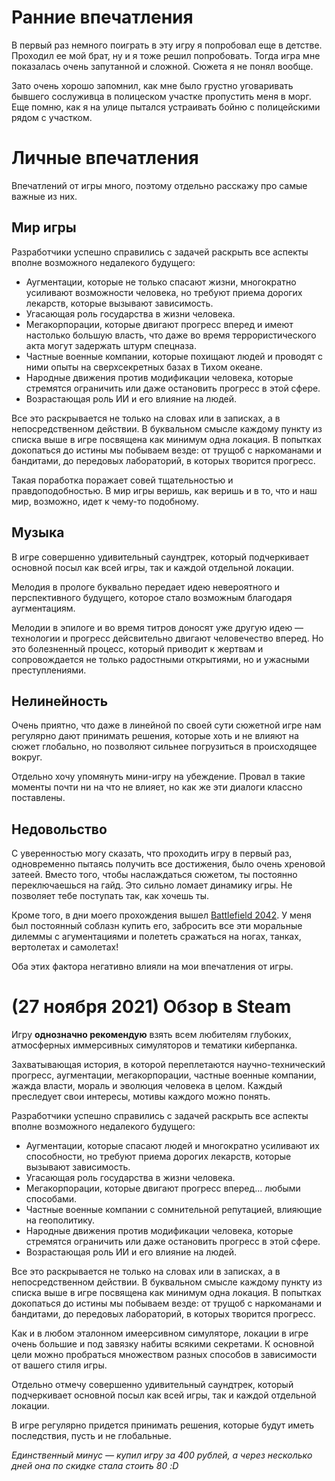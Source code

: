 # Ранние впечатления

В первый раз немного поиграть в эту игру я попробовал еще в детстве.
Проходил ее мой брат, ну и я тоже решил попробовать.
Тогда игра мне показалась очень запутанной и сложной. Сюжета я не понял вообще.

Зато очень хорошо запомнил, как мне было грустно уговаривать бывшего сослуживца в полицеском участке пропустить
меня в морг. Еще помню, как я на улице пытался устраивать бойню с полицейскими рядом с участком.

# Личные впечатления

Впечатлений от игры много, поэтому отдельно расскажу про самые важные из них.

## Мир игры

Разработчики успешно справились с задачей раскрыть все аспекты вполне возможного недалекого будущего:

* Аугментации, которые не только спасают жизни, многократно усиливают возможности человека, но требуют приема
дорогих лекарств, которые вызывают зависимость.
* Угасающая роль государства в жизни человека.
* Мегакорпорации, которые двигают прогресс вперед и имеют настолько большую власть, что даже во время террористического
акта могут задержать штурм спецназа.
* Частные военные компании, которые похищают людей и проводят с ними опыты на сверхсекретных базах в Тихом океане.
* Народные движения против модификации человека, которые стремятся ограничить или даже остановить прогресс в этой сфере.
* Возрастающая роль ИИ и его влияние на людей.

Все это раскрывается не только на словах или в записках, а в непосредственном действии. В буквальном смысле
каждому пункту из списка выше в игре посвящена как минимум одна локация. В попытках докопаться до истины мы
побываем везде: от трущоб с наркоманами и бандитами, до передовых лабораторий, в которых творится прогресс.

Такая поработка поражает совей тщательностью и правдоподобностью. В мир игры веришь, как веришь и в то, что
и наш мир, возможно, идет к чему-то подобному.

## Музыка

В игре совершенно удивительный саундтрек, который подчеркивает основной посыл как всей игры, так и каждой отдельной локации.

Мелодия в прологе буквально передает идею невероятного и перспективного будущего,
которое стало возможным благодаря аугментациям.

Мелодии в эпилоге и во время титров доносят уже другую идею — технологии и прогресс дейсвительно
двигают человечество вперед. Но это болезненный процесс, который приводит к жертвам и сопровождается
не только радостными открытиями, но и ужасными преступлениями.

## Нелинейность

Очень приятно, что даже в линейной по своей сути сюжетной игре нам регулярно дают принимать решения, которые
хоть и не влияют на сюжет глобально, но позволяют сильнее погрузиться в происходящее вокруг.

Отдельно хочу упомянуть мини-игру на убеждение. Провал в такие моменты почти ни на что не влияет, но как же эти диалоги классно
поставлены.

## Недовольство

С уверенностью могу сказать, что проходить игру в первый раз, одновременно пытаясь получить все достижения, было очень хреновой
затеей. Вместо того, чтобы наслаждаться сюжетом, ты постоянно переключаешься на гайд. Это сильно ломает динамику игры. Не позволяет
тебе поступать так, как хочешь ты.

Кроме того, в дни моего прохождения вышел [Battlefield 2042](p:bf-2042). У меня был постоянный соблазн купить его,
забросить все эти моральные дилеммы с агументациями и полететь сражаться на ногах, танках, вертолетах и самолетах!

Оба этих фактора негативно влияли на мои впечатления от игры.

# (27 ноября 2021) Обзор в Steam

Игру **однозначно рекомендую** взять всем любителям глубоких, атмосферных иммерсивных симуляторов и тематики киберпанка.

Захватывающая история, в которой переплетаются научно-технический прогресс, аугментации,
мегакорпорации, частные военные компании, жажда власти, мораль и эволюция человека в целом.
Каждый преследует свои интересы, мотивы каждого можно понять.

Разработчики успешно справились с задачей раскрыть все аспекты вполне возможного недалекого будущего:

* Аугментации, которые спасают людей и многократно усиливают их способности, но требуют приема дорогих лекарств, которые вызывают зависимость.
* Угасающая роль государства в жизни человека.
* Мегакорпорации, которые двигают прогресс вперед... любыми способами.
* Частные военные компании с сомнительной репутацией, влияющие на геополитику.
* Народные движения против модификации человека, которые стремятся ограничить или даже остановить прогресс в этой сфере.
* Возрастающая роль ИИ и его влияние на людей.

Все это раскрывается не только на словах или в записках, а в непосредственном действии. В буквальном смысле каждому пункту из списка выше в игре посвящена как минимум одна локация. В попытках докопаться до истины мы побываем везде: от трущоб с наркоманами и бандитами, до передовых лабораторий, в которых творится прогресс.

Как и в любом эталонном имеерсивном симуляторе, локации в игре очень большие и под завязку набиты всякими секретами. К основной цели можно пробраться множеством разных способов в зависимости от вашего стиля игры.

Отдельно отмечу совершенно удивительный саундтрек, который подчеркивает основной посыл как всей игры, так и каждой отдельной локации.

В игре регулярно придется принимать решения, которые будут иметь последствия, пусть и не глобальные.

*Единственный минус — купил игру за 400 рублей, а через несколько дней она по скидке стала стоить 80 :D*